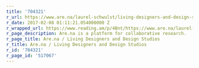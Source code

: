 ```yaml
---
title: '704321'
r_url: https://www.are.na/laurel-schwulst/living-designers-and-design-studios
r_date: 2017-02-08 01:11:21.054000000 Z
r_wrapped_url: https://www.reading.am/p/4Bnt/https://www.are.na/laurel-schwulst/living-designers-and-design-studios
r_page_description: Are.na is a platform for collaborative research.
r_page_title: Are.na / Living Designers and Design Studios
r_title: Are.na / Living Designers and Design Studios
r_id: '704321'
r_page_id: '517067'
---
```


